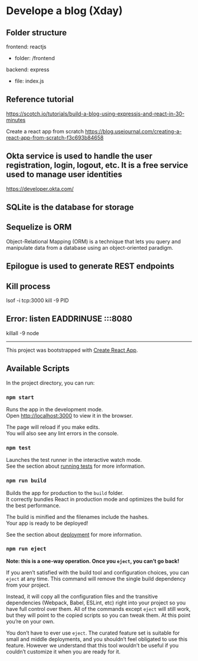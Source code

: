 # Develope a blog (Xday)  

## Folder structure

frontend: reactjs
- folder: /frontend

backend: express  
- file: index.js

## Reference tutorial

<https://scotch.io/tutorials/build-a-blog-using-expressjs-and-react-in-30-minutes>

Create a react app from scratch <https://blog.usejournal.com/creating-a-react-app-from-scratch-f3c693b84658>

## Okta service is used to handle the user registration, login, logout, etc. It is a free service used to manage user identities

<https://developer.okta.com/>

## SQLite is the database for storage

## Sequelize is ORM

Object-Relational Mapping (ORM) is a technique that lets you query and manipulate data from a database using an object-oriented paradigm.

## Epilogue is used to generate REST endpoints

## Kill process

lsof -i tcp:3000
kill -9 PID

## Error: listen EADDRINUSE :::8080

killall -9 node

------

This project was bootstrapped with [Create React App](https://github.com/facebook/create-react-app).

## Available Scripts

In the project directory, you can run:

### `npm start`

Runs the app in the development mode.<br>
Open [http://localhost:3000](http://localhost:3000) to view it in the browser.

The page will reload if you make edits.<br>
You will also see any lint errors in the console.

### `npm test`

Launches the test runner in the interactive watch mode.<br>
See the section about [running tests](https://facebook.github.io/create-react-app/docs/running-tests) for more information.

### `npm run build`

Builds the app for production to the `build` folder.<br>
It correctly bundles React in production mode and optimizes the build for the best performance.

The build is minified and the filenames include the hashes.<br>
Your app is ready to be deployed!

See the section about [deployment](https://facebook.github.io/create-react-app/docs/deployment) for more information.

### `npm run eject`

**Note: this is a one-way operation. Once you `eject`, you can’t go back!**

If you aren’t satisfied with the build tool and configuration choices, you can `eject` at any time. This command will remove the single build dependency from your project.

Instead, it will copy all the configuration files and the transitive dependencies (Webpack, Babel, ESLint, etc) right into your project so you have full control over them. All of the commands except `eject` will still work, but they will point to the copied scripts so you can tweak them. At this point you’re on your own.

You don’t have to ever use `eject`. The curated feature set is suitable for small and middle deployments, and you shouldn’t feel obligated to use this feature. However we understand that this tool wouldn’t be useful if you couldn’t customize it when you are ready for it.


